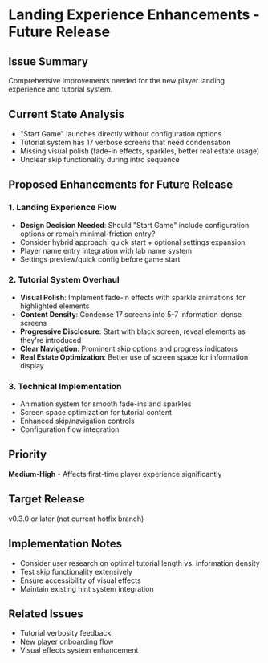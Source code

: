 # Landing Experience Enhancements - Future Release

## Issue Summary
Comprehensive improvements needed for the new player landing experience and tutorial system.

## Current State Analysis
- "Start Game" launches directly without configuration options
- Tutorial system has 17 verbose screens that need condensation
- Missing visual polish (fade-in effects, sparkles, better real estate usage)
- Unclear skip functionality during intro sequence

## Proposed Enhancements for Future Release

### 1. Landing Experience Flow
- **Design Decision Needed**: Should "Start Game" include configuration options or remain minimal-friction entry?
- Consider hybrid approach: quick start + optional settings expansion
- Player name entry integration with lab name system
- Settings preview/quick config before game start

### 2. Tutorial System Overhaul
- **Visual Polish**: Implement fade-in effects with sparkle animations for highlighted elements
- **Content Density**: Condense 17 screens into 5-7 information-dense screens
- **Progressive Disclosure**: Start with black screen, reveal elements as they're introduced
- **Clear Navigation**: Prominent skip options and progress indicators
- **Real Estate Optimization**: Better use of screen space for information display

### 3. Technical Implementation
- Animation system for smooth fade-ins and sparkles
- Screen space optimization for tutorial content
- Enhanced skip/navigation controls
- Configuration flow integration

## Priority
**Medium-High** - Affects first-time player experience significantly

## Target Release
v0.3.0 or later (not current hotfix branch)

## Implementation Notes
- Consider user research on optimal tutorial length vs. information density
- Test skip functionality extensively
- Ensure accessibility of visual effects
- Maintain existing hint system integration

## Related Issues
- Tutorial verbosity feedback
- New player onboarding flow
- Visual effects system enhancement

